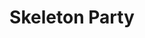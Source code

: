 ---
collection_archive: false
collection_awards: []
collection_category:
  - Kids
  - Award Winning
  - Exhibited Works 
  - Studio
  - Stock
  - Advertising
  - Editorial
  - Science
  - Tech
  - Reportage
  - Travel
  - Color
  - Workplace
  - Lifestyle
  - Conceptual
  - Humor
  - Advertising
  - Reportage
  - Black and White
  - Sports + Athletes
  - Portraits
collection_content: 
collection_cover: https://d1sf55qlb7p6hz.cloudfront.net/skeleton-8.jpg
collection_cover_mobile: https://d1sf55qlb7p6hz.cloudfront.net/vertical_covers-40.jpg
collection_description: 
collection_description_alignment: center
collection_exhibition: []
collection_filter: Commissioned + Stock
collection_hidden: false
collection_meta: A Portfolio of Work Made with Skeleton Crews
collection_meta_2: See Image Captions For Crew Size
collection_press: []
collection_preview:
  - https://d1sf55qlb7p6hz.cloudfront.net/skeleton_covers-1.jpg
  - https://d1sf55qlb7p6hz.cloudfront.net/skeleton_covers-2.jpg
  - https://d1sf55qlb7p6hz.cloudfront.net/skeleton_covers-3.jpg
  - https://d1sf55qlb7p6hz.cloudfront.net/skeleton_covers-4.jpg
cover_image: 
date: 
hide_footer: true 
logo: 
navigation_theme: white
px_extra: true
slug: skeleton-party
theme_color: A3F4A7
title: Skeleton Party
collection_blocks:
  - _bookshop_name: collections/media-row-start
    row_alignment: between
  - _bookshop_name: collections/media-element 
    caption: >-
      <p><strong>4.</strong> <em>Phoenix: A Dystopian Legoland That Tastes Like
      Candy</em></p>
    color: FF7B44
    image: https://d1sf55qlb7p6hz.cloudfront.net/skeleton-1.jpg
    margin_left: 5
    margin_right: 0
    margin_y: 100
    width: 66
  - _bookshop_name: collections/media-row
    row_alignment: between
  - _bookshop_name: collections/media-element 
    caption: >-
      <p><strong>3.</strong> <em>Phoenix: A Dystopian Legoland That Tastes Like
      Candy</em></p>
    color: A8D4E5
    image: https://d1sf55qlb7p6hz.cloudfront.net/skeleton-2.jpg
    margin_left: 55
    margin_right: 0
    margin_y: 100
    width: 40
  - _bookshop_name: collections/media-row
    row_alignment: between
  - _bookshop_name: collections/media-element 
    caption: >-
      <p><strong>3.</strong> <em>Phoenix: A Dystopian Legoland That Tastes Like
      Candy</em></p>
    color: FCEAA9
    image: https://d1sf55qlb7p6hz.cloudfront.net/skeleton-3.jpg
    margin_left: 5
    margin_right: 0
    margin_y: 700
    width: 30
  - _bookshop_name: collections/media-element 
    caption: >-
      <p><strong>4.</strong> <em>Phoenix: A Dystopian Legoland That Tastes Like
      Candy</em></p>
    color: A2E1DE
    image: https://d1sf55qlb7p6hz.cloudfront.net/skeleton-4.jpg
    margin_left: 0
    margin_right: 30
    margin_y: 100
    width: 30
  - _bookshop_name: collections/media-row
    row_alignment: between
  - _bookshop_name: collections/media-element 
    caption: >-
      <p><strong>4.</strong> <em>Phoenix: A Dystopian Legoland That Tastes Like
      Candy</em></p>
    color: D6E1E7
    image: https://d1sf55qlb7p6hz.cloudfront.net/skeleton-5.jpg
    margin_left: 20
    margin_right: 0
    margin_y: 100
    width: 45
  - _bookshop_name: collections/media-row
    row_alignment: between
  - _bookshop_name: collections/media-element 
    caption: >-
      <p><strong>1.</strong> <em>Christmas In America: Happy Birthday,
      Jesus</em></p>
    color: FCEAE4
    image: https://d1sf55qlb7p6hz.cloudfront.net/skeleton-7.jpg
    margin_left: 0
    margin_right: 0
    margin_y: 100
    width: 55
  - _bookshop_name: collections/media-element 
    caption: >-
      <p><strong>1.</strong> <em>A Vanishing American Folklore</em></p>
    color: E4F1F4
    image: https://d1sf55qlb7p6hz.cloudfront.net/skeleton-6.jpg
    margin_left: 0
    margin_right: 10
    margin_y: 600
    width: 30
  - _bookshop_name: collections/media-row
    row_alignment: between
  - _bookshop_name: collections/media-element 
    caption: >-
      <p><strong>2.</strong> <em>Time: Vaccine Battlegrounds </em></p>
    color: FFD0C6
    image: https://d1sf55qlb7p6hz.cloudfront.net/skeleton-9.jpg
    margin_left: 50
    margin_y: 100
    width: 30
  - _bookshop_name: collections/media-row
    row_alignment: between
  - _bookshop_name: collections/media-element 
    caption: >-
      <p><strong>2.</strong> <em>Phoenix: A Dystopian Legoland That Tastes Like
      Candy</em></p>
    color: F3E9BA
    image: https://d1sf55qlb7p6hz.cloudfront.net/skeleton-8.jpg
    margin_left: 5
    margin_right: 0
    margin_y: 100
    width: 60
  - _bookshop_name: collections/media-element 
    caption: >-
      <p><strong>2.</strong> The <em>Wall Street Journal: Apollo 11 50th
      Anniversary </em></p>
    color: E2F3F2
    image: https://d1sf55qlb7p6hz.cloudfront.net/skeleton-10.jpg
    margin_left: 0
    margin_right: 10
    margin_y: 400
    width: 20
  - _bookshop_name: collections/media-row
    row_alignment: between
  - _bookshop_name: collections/media-element 
    caption: >-
      <strong>1.</strong> <em>A Vanishing American Folklore</em></p>
    color: DAECB9
    image: https://d1sf55qlb7p6hz.cloudfront.net/skeleton-11.jpg
    margin_left: 10
    margin_y: 400
    width: 33
  - _bookshop_name: collections/media-element 
    caption: >-
      <p><strong>4.</strong> <em>Phoenix: A Dystopian Legoland That Tastes Like
      Candy</em></p>
    color: F0EBF3
    image: https://d1sf55qlb7p6hz.cloudfront.net/skeleton-12.jpg
    margin_left: 0
    margin_right: 5
    margin_y: 100
    width: 40
  - _bookshop_name: collections/media-row
    row_alignment: between
  - _bookshop_name: collections/media-element 
    caption: >-
      <p><strong>2.</strong> <em>Wired: The Internet Giant That Went Too
      Far</em></p>
    color: DBE9EC
    image: https://d1sf55qlb7p6hz.cloudfront.net/skeleton-13.jpg
    margin_left: 25
    margin_right: 0
    margin_y: 100
    width: 50
  - _bookshop_name: collections/media-row
    row_alignment: between
  - _bookshop_name: collections/media-row
    row_alignment: between
  - _bookshop_name: collections/media-element 
    caption: >-
      <p><strong>2. </strong><em>Condor Airlines: The Star Geezers</em></p>
    color: F6D4C8
    image: https://d1sf55qlb7p6hz.cloudfront.net/skeleton-15.jpg
    margin_left: 5
    margin_right: 0
    margin_y: 400
    width: 45
  - _bookshop_name: collections/media-element 
    caption: >-
      <p><strong>2.</strong> <em>Time: Vaccine Battlegrounds</em></p>
    color: FFEC96
    image: https://d1sf55qlb7p6hz.cloudfront.net/skeleton-14.jpg
    margin_left: 0
    margin_right: 10
    margin_y: 100
    width: 30
  - _bookshop_name: collections/media-row
    row_alignment: between
  - _bookshop_name: collections/media-element 
    caption: >-
      <p><strong>2.</strong> <em>Society Magazine: Stalking A Serial
      Killer</em></p>
    color: BFD2F4
    image: https://d1sf55qlb7p6hz.cloudfront.net/skeleton-16.jpg
    margin_left: 0
    margin_y: 100
    width: 60
  - _bookshop_name: collections/media-element 
    caption: >-
      <p><strong>5.</strong> <em>Nike Running's Fred Kerley</em></p>
    color: FADEE0
    image: https://d1sf55qlb7p6hz.cloudfront.net/skeleton-17.jpg
    margin_left: 0
    margin_right: 5
    margin_y: 700
    width: 33
  - _bookshop_name: collections/media-row
    row_alignment: between
  - _bookshop_name: collections/media-element 
    caption: >-
      <p><strong>5.</strong> <em>Hearst Italia: Gioa</em></p>
    color: FFF4D0
    image: https://d1sf55qlb7p6hz.cloudfront.net/skeleton-18.jpg
    margin_left: 45
    margin_right: 0
    margin_y: 100
    width: 30
  - _bookshop_name: collections/media-row
    row_alignment: between
  - _bookshop_name: collections/media-element 
    caption: >-
      <p><strong>4.</strong> <em>Phoenix: A Dystopian Legoland That Tastes Like
      Candy</em></p>
    color: D4E7F8
    image: https://d1sf55qlb7p6hz.cloudfront.net/skeleton-19.jpg
    margin_left: 5
    margin_right: 0
    margin_y: 100
    width: 55
  - _bookshop_name: collections/media-element 
    caption: >-
      <p><strong>4.</strong> <em>Phoenix: A Dystopian Legoland That Tastes Like
      Candy</em></p>
    color: FEB07B
    image: https://d1sf55qlb7p6hz.cloudfront.net/skeleton-20.jpg
    margin_left: 0
    margin_right: 0
    margin_y: 700
    width: 33
  - _bookshop_name: collections/media-row
    row_alignment: between
  - _bookshop_name: collections/media-element 
    caption: >-
      <strong>1.</strong> <em>The Class of 99 Turns 30</em></p>
    color: D0ECE8
    image: https://d1sf55qlb7p6hz.cloudfront.net/skeleton-21.jpg
    margin_left: 10
    margin_y: 300
    width: 25
  - _bookshop_name: collections/media-element 
    caption: >-
      <strong>5.</strong> <em>Makenzie Gossage</em></p>
    color: EAB7C1
    image: https://d1sf55qlb7p6hz.cloudfront.net/skeleton-22.jpg
    margin_left: 0
    margin_right: 10
    margin_y: 100
    width: 50
  - _bookshop_name: collections/media-row
    row_alignment: between
  - _bookshop_name: collections/media-element 
    caption: >-
      <p><strong>5.</strong> <em>Adidas Golf: Dustin Johnson</em></p>
    color: CACACA
    image: https://d1sf55qlb7p6hz.cloudfront.net/skeleton-23.jpg
    margin_left: 15
    margin_y: 300
    width: 50
  - _bookshop_name: collections/media-element 
    caption: >-
      <strong>3.</strong> <em>Sounds of Cement</em></p>
    color: 0A0A0A
    image: https://d1sf55qlb7p6hz.cloudfront.net/skeleton-24.jpg
    margin_left: 0
    margin_right: 0
    margin_y: 100
    width: 30
  - _bookshop_name: collections/media-row
    row_alignment: between
  - _bookshop_name: collections/media-element 
    caption: >-
      <strong>2.</strong> <em>Autobiography of a Contact Sport</em></p>
    color: E7E7ED
    image: https://d1sf55qlb7p6hz.cloudfront.net/skeleton-25.jpg
    margin_left: 5
    margin_y: 200
    width: 40
  - _bookshop_name: collections/media-element 
    caption: >-
      <strong>2.</strong> <em>Autobiography of a Contact Sport</em></p>
    color: FAC7D5
    image: https://d1sf55qlb7p6hz.cloudfront.net/skeleton-26.jpg
    margin_left: 0
    margin_right: 0
    margin_y: 600
    width: 50
  - _bookshop_name: collections/media-row
    row_alignment: between
  - _bookshop_name: collections/media-element 
    caption: >-
      <strong>1. </strong><em>A Vanishing American Folklore</em></p>
    color: F6E7DF
    image: https://d1sf55qlb7p6hz.cloudfront.net/skeleton-27.jpg
    margin_left: 25
    margin_right: 0
    margin_y: 200
    width: 50
  - _bookshop_name: collections/media-row
    row_alignment: between
  - _bookshop_name: collections/media-element 
    caption: >-
      <p><strong>2.</strong> <em>Amtrak the National: Palm Springs to Yuma On
      the Sunset Limited</em></p>
    color: CBECDE
    image: https://d1sf55qlb7p6hz.cloudfront.net/skeleton-28.jpg
    margin_left: 5
    margin_right: 0
    margin_y: 300
    width: 30
  - _bookshop_name: collections/media-element 
    caption: >-
      <strong>1.</strong> <em>A Vanishing American Folklore</em></p>
    color: E6EBEE
    image: https://d1sf55qlb7p6hz.cloudfront.net/skeleton-29.jpg
    margin_left: 0
    margin_y: 100
    width: 55
  - _bookshop_name: collections/media-row
    row_alignment: between
  - _bookshop_name: collections/media-element 
    caption: >-
      <strong>1.</strong> <em>Autobiography of a Contact Sport</em></p>
    color: E0E0E0
    image: https://d1sf55qlb7p6hz.cloudfront.net/skeleton-30.jpg
    margin_left: 15
    margin_y: 500
    width: 33
  - _bookshop_name: collections/media-element 
    caption: >-
      <p><strong>2. </strong><em>Phoenix Home &amp; Garden: Unbridled
      Spirit</em></p>
    color: E3DCED
    image: https://d1sf55qlb7p6hz.cloudfront.net/skeleton-31.jpg
    margin_left: 0
    margin_right: 5
    margin_y: 100
    width: 40
  - _bookshop_name: collections/media-row
    row_alignment: between
  - _bookshop_name: collections/media-element 
    caption: >-
      <p><strong>2.<em> </em></strong><em>Time: Grand Canyon 100th
      Anniversary</em> </p>
    color: F7E3D4
    image: https://d1sf55qlb7p6hz.cloudfront.net/skeleton-32.jpg
    margin_left: 25
    margin_y: 100
    width: 60
  - _bookshop_name: collections/media-row
    row_alignment: between
  - _bookshop_name: collections/media-element 
    caption: >-
      <strong>4.</strong> <em>E* Trade for Mullen Lowe Boston</em></p>
    color: E7EEF1
    image: https://d1sf55qlb7p6hz.cloudfront.net/skeleton-34.jpg
    margin_left: 15
    margin_y: 400
    width: 25
  - _bookshop_name: collections/media-element 
    caption: >-
      <strong>4.</strong> <em>E* Trade for Mullen Lowe Boston</em></p>
    color: F4D0B9
    image: https://d1sf55qlb7p6hz.cloudfront.net/skeleton-33.jpg
    margin_left: 0
    margin_right: 0
    margin_y: 200
    width: 50
  - _bookshop_name: collections/media-row
    row_alignment: between
  - _bookshop_name: collections/media-element 
    caption: >-
      <p><strong>3.</strong> <em>Jerry Hall's Sad Instagram</em></p><p></p>
    color: F1E0DA
    image: https://d1sf55qlb7p6hz.cloudfront.net/skeleton-35.jpg
    margin_left: 25
    margin_right: 0
    margin_y: 100
    width: 33
  - _bookshop_name: collections/media-element
    align_y: start
    caption: >-
      <strong>4.</strong> <em>Eric Stonestreet AT&amp;T for BBDO</em></p>
    image: https://d1sf55qlb7p6hz.cloudfront.net/skeleton-57.jpg
    margin_left: 0
    margin_right: 10
    margin_y: 300
    width: 25
  - _bookshop_name: collections/media-row
    row_alignment: between
  - _bookshop_name: collections/media-element 
    caption: >-
      <p><strong>2. </strong><em>Wired: The Hard-Luck Texas Town That Bet on
      Bitcoin and Lost</em></p>
    color: EFE5BF
    image: https://d1sf55qlb7p6hz.cloudfront.net/skeleton-36.jpg
    margin_left: 45
    margin_right: 0
    margin_y: 100
    width: 40
  - _bookshop_name: collections/media-row
    row_alignment: between
  - _bookshop_name: collections/media-element 
    caption: >-
      <p><strong>2. </strong><em>Wired: The Hard-Luck Texas Town That Bet on
      Bitcoin and Lost</em></p>
    color: EFC29D
    image: https://d1sf55qlb7p6hz.cloudfront.net/skeleton-37.jpg
    margin_left: 25
    margin_y: 100
    width: 55
  - _bookshop_name: collections/media-row
    row_alignment: between
  - _bookshop_name: collections/media-element 
    caption: >-
      <p><strong>3. </strong><em>Wired: The Internet Giant That Went Too
      Far</em></p>
    color: 0C0C0D
    image: https://d1sf55qlb7p6hz.cloudfront.net/skeleton-38.jpg
    margin_left: 20
    margin_right: 0
    margin_y: 600
    width: 30
  - _bookshop_name: collections/media-element 
    caption: >-
      <p><strong>2. </strong><em>Amtrak The National: Ted Turner is on a Mission
      to Save Everything</em></p>
    color: C7D5CF
    image: https://d1sf55qlb7p6hz.cloudfront.net/skeleton-40.jpg
    margin_left: 0
    margin_right: 0
    margin_y: 100
    width: 40
  - _bookshop_name: collections/media-row
    row_alignment: between
  - _bookshop_name: collections/media-element 
    caption: >-
      <strong>2. </strong><em>Outside: Rob Krar Running in the Dark </em></p>
    color: FA9176
    image: https://d1sf55qlb7p6hz.cloudfront.net/skeleton-41.jpg
    margin_left: 0
    margin_right: 0
    margin_y: 100
    width: 40
  - _bookshop_name: collections/media-element 
    caption: >-
      <strong>1. </strong><em>Starting Over: Will Move for Work</em></p>
    color: CDECEE
    image: https://d1sf55qlb7p6hz.cloudfront.net/skeleton-42.jpg
    margin_left: 0
    margin_right: 15
    margin_y: 600
    width: 33
  - _bookshop_name: collections/media-row
    row_alignment: between
  - _bookshop_name: collections/media-element 
    caption: >-
      <p><strong>4. </strong><em>Phoenix: A Dystopian Legoland That Tastes Like
      Candy</em></p>
    color: FFCA8D
    image: https://d1sf55qlb7p6hz.cloudfront.net/skeleton-43.jpg
    margin_left: 30
    margin_right: 0
    margin_y: 200
    width: 30
  - _bookshop_name: collections/media-row
    row_alignment: between
  - _bookshop_name: collections/media-element 
    caption: >-
      <p><strong>2. </strong><em>Christmas In America: Happy Birthday,
      Jesus</em></p>
    color: DBDBDD
    image: https://d1sf55qlb7p6hz.cloudfront.net/skeleton-44.jpg
    margin_left: 10
    margin_y: 200
    width: 30
  - _bookshop_name: collections/media-element 
    caption: >-
      <p><strong>2. </strong><em>Christmas In America: Happy Birthday,
      Jesus</em></p>
    color: C0EDE1
    image: https://d1sf55qlb7p6hz.cloudfront.net/skeleton-45.jpg
    margin_left: 0
    margin_right: 5
    margin_y: 500
    width: 50
  - _bookshop_name: collections/media-row
    row_alignment: between
  - _bookshop_name: collections/media-element 
    caption: >-
      <p><strong>3. </strong><em>Phoenix: A Dystopian Legoland That Tastes Like
      Candy</em></p>
    color: D4DEE8
    image: https://d1sf55qlb7p6hz.cloudfront.net/skeleton-47.jpg
    margin_left: 15
    margin_right: 0
    margin_y: 700
    width: 45
  - _bookshop_name: collections/media-element 
    caption: >-
      <p><strong>3. </strong><em>Phoenix: A Dystopian Legoland That Tastes Like
      Candy</em></p>
    color: DFDADA
    image: https://d1sf55qlb7p6hz.cloudfront.net/skeleton-46.jpg
    margin_left: 0
    margin_y: 100
    width: 30
  - _bookshop_name: collections/media-row
    row_alignment: between
  - _bookshop_name: collections/media-element 
    caption: >-
      <strong>2. </strong><em>Time: Grand Canyon 100th Anniversary </em></p>
    color: A88568
    image: https://d1sf55qlb7p6hz.cloudfront.net/skeleton-48.jpg
    margin_left: 5
    margin_y: 100
    width: 30
  - _bookshop_name: collections/media-row
    row_alignment: between
  - _bookshop_name: collections/media-element 
    caption: >-
      <p><strong>1. </strong><em>Amtrak the National: On the Southwest
      Chief</em></p>
    color: B5907E
    image: https://d1sf55qlb7p6hz.cloudfront.net/skeleton-49.jpg
    margin_left: 25
    margin_right: 0
    margin_y: 100
    width: 55
  - _bookshop_name: collections/media-row
    row_alignment: between
  - _bookshop_name: collections/media-element 
    caption: >-
      <p><strong>3. </strong><em>ESPN: UFC 246: The Painful Stories Behind
      Cowboy Cerrone's Injuries </em></p>
    color: 111114
    image: https://d1sf55qlb7p6hz.cloudfront.net/skeleton-51.jpg
    margin_left: 50
    margin_right: 0
    margin_y: 100
    width: 50
  - _bookshop_name: collections/media-row
    row_alignment: between
  - _bookshop_name: collections/media-element 
    caption: >-
      <strong>5. </strong><em>Makenzie Gossage</em></p>
    color: F2D7B7
    image: https://d1sf55qlb7p6hz.cloudfront.net/skeleton-52.jpg
    margin_left: 15
    margin_y: 100
    width: 40
  - _bookshop_name: collections/media-element 
    caption: >-
      <strong>4.</strong> <em>Crazy Explosive Primeknit </em></p>
    color: 030303
    image: https://d1sf55qlb7p6hz.cloudfront.net/skeleton-53.jpg
    margin_left: 0
    margin_right: 10
    margin_y: 300
    width: 25
  - _bookshop_name: collections/media-row
    row_alignment: between
  - _bookshop_name: collections/media-element 
    caption: >-
      <strong>3. </strong><em>Sounds of Cement</em></p>
    color: C0C0C0
    image: https://d1sf55qlb7p6hz.cloudfront.net/skeleton-54.jpg
    margin_left: 5
    margin_y: 100
    width: 30
  - _bookshop_name: collections/media-element 
    caption: >-
      <strong>5. </strong><em>Adidas Golf: Xander Schaufelle</em></p>
    color: 959595
    image: https://d1sf55qlb7p6hz.cloudfront.net/skeleton-55.jpg
    margin_left: 0
    margin_right: 5
    margin_y: 400
    width: 55
  - _bookshop_name: collections/media-row
    row_alignment: between
  - _bookshop_name: collections/media-element 
    caption: >-
      <strong>3. </strong><em>Sounds of Cement</em></p>
    color: 454545
    image: https://d1sf55qlb7p6hz.cloudfront.net/skeleton-56.jpg
    margin_left: 50
    margin_y: 100
    width: 40
  - _bookshop_name: collections/media-row-end
---